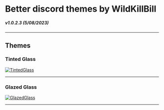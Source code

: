 # Better discord themes by WildKillBill
##### v1.0.2.3 (5/08/2023)
<hr>

## Themes
 
 ### Tinted Glass

 [![TintedGlass](https://user-images.githubusercontent.com/128874958/236896215-19badcc3-390b-4f95-b2dc-393bebcb5739.gif)](https://github.com/WildKillBill/Better-Discord-Themes-by-WildKillBill/tree/main/Themes/Tinted%20Glass)
 
<hr>
  
  ### Glazed Glass

 [![GlazedGlass](https://user-images.githubusercontent.com/128874958/236895730-02974989-dfdc-4df0-b491-fcea25311db2.gif)](https://github.com/WildKillBill/Better-Discord-Themes-by-WildKillBill/tree/main/Themes/Glazed%20Glass)

<hr>
